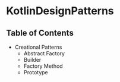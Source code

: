 # KotlinDesignPatterns

## Table of Contents

* Creational Patterns
	* Abstract Factory
	* Builder
	* Factory Method
	* Prototype
